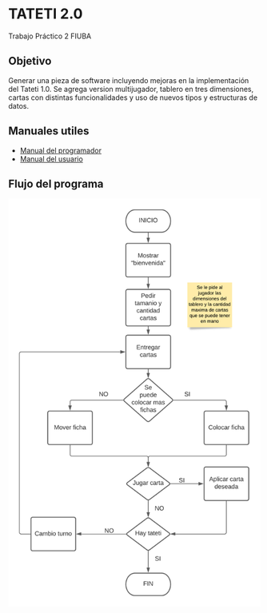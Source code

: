 # TATETI 2.0
Trabajo Práctico 2 FIUBA

## Objetivo
Generar una pieza de software incluyendo mejoras en la implementación del Tateti 1.0.
Se agrega version multijugador, tablero en tres dimensiones, cartas con distintas funcionalidades y uso de nuevos tipos y estructuras de datos.

## Manuales utiles
- [Manual del programador](info/Manual-del-programador.docx)
- [Manual del usuario](info/Manual-del-usuario.docx)

## Flujo del programa
![FLUJO_PROGRAMA](info/Flujo-programa.png)
